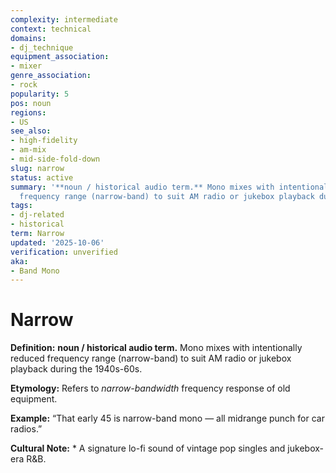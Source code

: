 ```yaml
---
complexity: intermediate
context: technical
domains:
- dj_technique
equipment_association:
- mixer
genre_association:
- rock
popularity: 5
pos: noun
regions:
- US
see_also:
- high-fidelity
- am-mix
- mid-side-fold-down
slug: narrow
status: active
summary: '**noun / historical audio term.** Mono mixes with intentionally reduced
  frequency range (narrow-band) to suit AM radio or jukebox playback during the 1940s-60s.'
tags:
- dj-related
- historical
term: Narrow
updated: '2025-10-06'
verification: unverified
aka:
- Band Mono
---
```


# Narrow

**Definition:** **noun / historical audio term.** Mono mixes with intentionally reduced frequency range (narrow-band) to suit AM radio or jukebox playback during the 1940s-60s.

**Etymology:** Refers to *narrow-bandwidth* frequency response of old equipment.

**Example:** “That early 45 is narrow-band mono — all midrange punch for car radios.”

**Cultural Note:** * A signature lo-fi sound of vintage pop singles and jukebox-era R&B.

